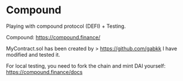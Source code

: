 # Compound
Playing with compound protocol (DEFI) + Testing.

Compound: https://compound.finance/

MyContract.sol has been created by > https://github.com/gabkk
I have modified and tested it.

For local testing, you need to fork the chain and mint DAI yourself: https://compound.finance/docs

